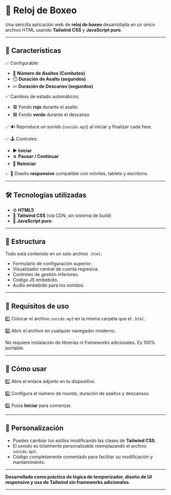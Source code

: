 # 🥊 Reloj de Boxeo

Una sencilla aplicación web de **reloj de boxeo** desarrollada en un único archivo HTML usando **Tailwind CSS** y **JavaScript puro**.

---

## 🚀 Características

✅ Configurable:

- 🔢 **Número de Asaltos (Combates)**
- ⏱️ **Duración de Asalto (segundos)**
- 💤 **Duración de Descanso (segundos)**

✅ Cambios de estado automáticos:
- 🟥 Fondo **rojo** durante el asalto
- 🟩 Fondo **verde** durante el descanso

✅ 🔊 Reproduce un sonido (`sonido.mp3`) al iniciar y finalizar cada fase.

✅ 🕹️ Controles:

- ▶️ **Iniciar**
- ⏸️ **Pausar / Continuar**
- 🔄 **Reiniciar**

✅ 📱 Diseño **responsive** compatible con móviles, tablets y escritorio.

---

## 🛠 Tecnologías utilizadas

- ⚙️ **HTML5**
- 🎨 **Tailwind CSS** (vía CDN, sin sistema de build)
- 🧮 **JavaScript puro**

---

## 📂 Estructura

Todo está contenido en un solo archivo `.html`:

- Formulario de configuración superior.
- Visualizador central de cuenta regresiva.
- Controles de gestión inferiores.
- Código JS embebido.
- Audio embebido para los sonidos.

---

## 🔧 Requisitos de uso

1️⃣ Colocar el archivo `sonido.mp3` en la misma carpeta que el `.html`.

2️⃣ Abrir el archivo en cualquier navegador moderno.  

No requiere instalación de librerías ni frameworks adicionales. Es 100% portable.

---

## 🎯 Cómo usar

1️⃣ Abre el enlace adjunto en tu dispositivo.

2️⃣ Configura el número de rounds, duración de asaltos y descansos.

3️⃣ Pulsa **Iniciar** para comenzar.

---

## 🌈 Personalización

- Puedes cambiar los estilos modificando las clases de **Tailwind CSS**.
- El sonido es totalmente personalizable reemplazando el archivo `sonido.mp3`.
- Código completamente comentado para facilitar su modificación y mantenimiento.

---

**Desarrollado como práctica de lógica de temporizador, diseño de UI responsive y uso de Tailwind sin frameworks adicionales.**

---
